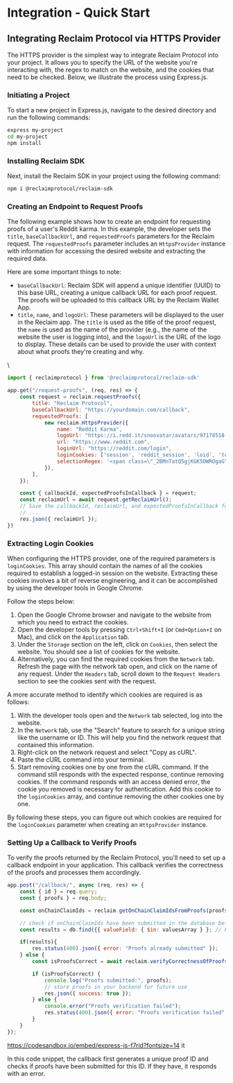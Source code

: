 # Integration - Quick Start

## Integrating Reclaim Protocol via HTTPS Provider

The HTTPS provider is the simplest way to integrate Reclaim Protocol into your project. It allows you to specify the URL of the website you're interacting with, the regex to match on the website, and the cookies that need to be checked. Below, we illustrate the process using Express.js.

### Initiating a Project

To start a new project in Express.js, navigate to the desired directory and run the following commands:

```bash
express my-project
cd my-project
npm install
```

### Installing Reclaim SDK

Next, install the Reclaim SDK in your project using the following command:

```bash
npm i @reclaimprotocol/reclaim-sdk
```

### Creating an Endpoint to Request Proofs

The following example shows how to create an endpoint for requesting proofs of a user's Reddit karma. In this example, the developer sets the `title`, `baseCallbackUrl`, and `requestedProofs` parameters for the Reclaim request. The `requestedProofs` parameter includes an `HttpsProvider` instance with information for accessing the desired website and extracting the required data.

Here are some important things to note:

* `baseCallbackUrl`:  Reclaim SDK will append a unique identifier (UUID) to this base URL, creating a unique callback URL for each proof request. The proofs will be uploaded to this callback URL by the Reclaim Wallet App.
* `title`, `name`, and `logoUrl`: These parameters will be displayed to the user in the Reclaim app. The `title` is used as the title of the proof request, the `name` is used as the name of the provider (e.g., the name of the website the user is logging into), and the `logoUrl` is the URL of the logo to display. These details can be used to provide the user with context about what proofs they're creating and why.

\


```javascript
import { reclaimprotocol } from '@reclaimprotocol/reclaim-sdk'

app.get("/request-proofs", (req, res) => {
    const request = reclaim.requestProofs({
        title: "Reclaim Protocol",
        baseCallbackUrl: "https://yourdomain.com/callback",
        requestedProofs: [
            new reclaim.HttpsProvider({
                name: "Reddit Karma",
                logoUrl: "https://i.redd.it/snoovatar/avatars/97178518-5ce1-400b-8185-54dcaef96d9c.png",
                url: "https://www.reddit.com",
                loginUrl: "https://reddit.com/login",
                loginCookies: ['session', 'reddit_session', 'loid', 'token_v2', 'edgebucket'],
                selectionRegex: '<span class=\"_2BMnTatQ5gjKGK5OWROgaG\">{{username}}</span>.*?<span>{{karma}} karma</span>',
            }),
        ],
    });

    const { callbackId, expectedProofsInCallback } = request;
    const reclaimUrl = await request.getReclaimUrl();
    // Save the callbackId, reclaimUrl, and expectedProofsInCallback for future use
    // ...
    res.json({ reclaimUrl });
})
```

### Extracting Login Cookies

When configuring the HTTPS provider, one of the required parameters is `loginCookies`. This array should contain the names of all the cookies required to establish a logged-in session on the website. Extracting these cookies involves a bit of reverse engineering, and it can be accomplished by using the developer tools in Google Chrome.

Follow the steps below:

1. Open the Google Chrome browser and navigate to the website from which you need to extract the cookies.
2. Open the developer tools by pressing `Ctrl+Shift+I` (or `Cmd+Option+I` on Mac), and click on the `Application` tab.
3. Under the `Storage` section on the left, click on `Cookies`, then select the website. You should see a list of cookies for the website.
4. Alternatively, you can find the required cookies from the `Network` tab. Refresh the page with the network tab open, and click on the name of any request. Under the `Headers` tab, scroll down to the `Request Headers` section to see the cookies sent with the request.

A more accurate method to identify which cookies are required is as follows:

1. With the developer tools open and the `Network` tab selected, log into the website.
2. In the `Network` tab, use the "Search" feature to search for a unique string like the username or ID. This will help you find the network request that contained this information.
3. Right-click on the network request and select "Copy as cURL".
4. Paste the cURL command into your terminal.
5. Start removing cookies one by one from the cURL command. If the command still responds with the expected response, continue removing cookies. If the command responds with an access denied error, the cookie you removed is necessary for authentication. Add this cookie to the `loginCookies` array, and continue removing the other cookies one by one.

By following these steps, you can figure out which cookies are required for the `loginCookies` parameter when creating an `HttpsProvider` instance.



### Setting Up a Callback to Verify Proofs

To verify the proofs returned by the Reclaim Protocol, you'll need to set up a callback endpoint in your application. This callback verifies the correctness of the proofs and processes them accordingly.

```javascript
app.post("/callback/", async (req, res) => {
    const { id } = req.query;
    const { proofs } = req.body;

    const onChainClaimIds = reclaim.getOnChainClaimIdsFromProofs(proofs)

    // check if onChainClaimIds have been submitted in the database before
    const results = db.find({{ valueField: { $in: valuesArray } }; // Replace 'valueField' with the field name in your database

    if(results){
        res.status(400).json({ error: "Proofs already submitted" });
    } else {
        const isProofsCorrect = await reclaim.verifyCorrectnessOfProofs(proofs);

        if (isProofsCorrect) {
            console.log("Proofs submitted:", proofs);
            // store proofs in your backend for future use
            res.json({ success: true });
        } else {
            console.error("Proofs verification failed");
            res.status(400).json({ error: "Proofs verification failed" });
        }
    }
});
```
https://codesandbox.io/embed/express-js-f7rid?fontsize=14
it

In this code snippet, the callback first generates a unique proof ID and checks if proofs have been submitted for this ID. If they have, it responds with an error.